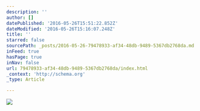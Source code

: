 ```yaml
---
description: ''
author: []
datePublished: '2016-05-26T15:51:22.852Z'
dateModified: '2016-05-26T15:16:07.248Z'
title: ''
starred: false
sourcePath: _posts/2016-05-26-79478933-af34-48db-9489-5367db2768da.md
inFeed: true
hasPage: true
inNav: false
url: 79478933-af34-48db-9489-5367db2768da/index.html
_context: 'http://schema.org'
_type: Article

---
```

![](https://the-grid-user-content.s3-us-west-2.amazonaws.com/272c8ecf-7f25-480f-8d7e-7d2b0ef2f936.jpg)